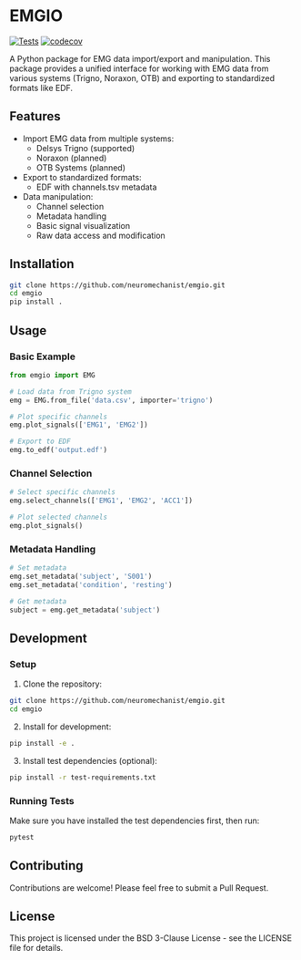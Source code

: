 # EMGIO

[![Tests](https://github.com/neuromechanist/emgio/actions/workflows/tests.yml/badge.svg)](https://github.com/neuromechanist/emgio/actions/workflows/tests.yml)
[![codecov](https://codecov.io/gh/neuromechanist/emgio/graph/badge.svg)](https://codecov.io/gh/neuromechanist/emgio)

A Python package for EMG data import/export and manipulation. This package provides a unified interface for working with EMG data from various systems (Trigno, Noraxon, OTB) and exporting to standardized formats like EDF.

## Features

- Import EMG data from multiple systems:
  - Delsys Trigno (supported)
  - Noraxon (planned)
  - OTB Systems (planned)
- Export to standardized formats:
  - EDF with channels.tsv metadata
- Data manipulation:
  - Channel selection
  - Metadata handling
  - Basic signal visualization
  - Raw data access and modification

## Installation

```bash
git clone https://github.com/neuromechanist/emgio.git
cd emgio
pip install .
```

## Usage

### Basic Example

```python
from emgio import EMG

# Load data from Trigno system
emg = EMG.from_file('data.csv', importer='trigno')

# Plot specific channels
emg.plot_signals(['EMG1', 'EMG2'])

# Export to EDF
emg.to_edf('output.edf')
```

### Channel Selection

```python
# Select specific channels
emg.select_channels(['EMG1', 'EMG2', 'ACC1'])

# Plot selected channels
emg.plot_signals()
```

### Metadata Handling

```python
# Set metadata
emg.set_metadata('subject', 'S001')
emg.set_metadata('condition', 'resting')

# Get metadata
subject = emg.get_metadata('subject')
```

## Development

### Setup

1. Clone the repository:
```bash
git clone https://github.com/neuromechanist/emgio.git
cd emgio
```

2. Install for development:
```bash
pip install -e .
```

3. Install test dependencies (optional):
```bash
pip install -r test-requirements.txt
```

### Running Tests

Make sure you have installed the test dependencies first, then run:

```bash
pytest
```

## Contributing

Contributions are welcome! Please feel free to submit a Pull Request.

## License

This project is licensed under the BSD 3-Clause License - see the LICENSE file for details.
